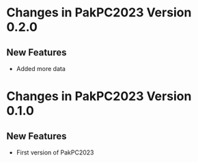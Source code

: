# Changes in PakPC2023 Version 0.2.0
## New Features 

* Added more data 


# Changes in PakPC2023 Version 0.1.0
## New Features 

* First version of PakPC2023 
